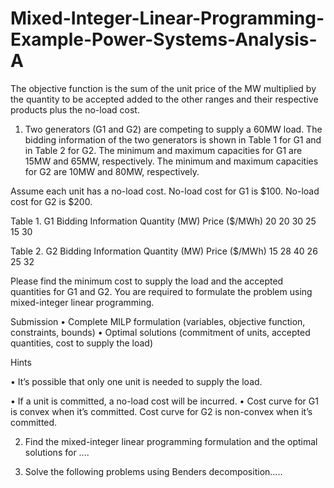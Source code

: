 # Mixed-Integer-Linear-Programming-Example-Power-Systems-Analysis-A
The objective function is the sum of the unit price of the MW multiplied by the quantity to be accepted added to the other ranges and their respective products plus the no-load cost. 


1. Two generators (G1 and G2) are competing to supply a 60MW load. The bidding information of the two generators is shown in Table 1 for G1 and in Table 2 for G2. The minimum and maximum capacities for G1 are 15MW and 65MW, respectively. The minimum and maximum capacities for G2 are 10MW and 80MW, respectively.  

Assume each unit has a no-load cost. No-load cost for G1 is $100. No-load cost for G2 is $200.  

Table 1. G1 Bidding Information Quantity (MW) Price ($/MWh) 20 20 30 25 15 30  

Table 2. G2 Bidding Information Quantity (MW) Price ($/MWh) 15 28 40 26 25 32  

Please find the minimum cost to supply the load and the accepted quantities for G1 and G2. You are required to formulate the problem using mixed-integer linear programming. 

Submission • Complete MILP formulation (variables, objective function, constraints, bounds) • Optimal solutions (commitment of units, accepted quantities, cost to supply the load)  

Hints 

• It’s possible that only one unit is needed to supply the load. 

• If a unit is committed, a no-load cost will be incurred. 
• Cost curve for G1 is convex when it’s committed. Cost curve for G2 is non-convex when it’s committed.


2. Find the mixed-integer linear programming formulation and the optimal solutions for ....

3. Solve the following problems using Benders decomposition.....

